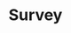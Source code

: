 ---
survey_name: nonprofit
title: Survey
layout: redirect
permalink: /survey3
redirect_to: https://docs.google.com/forms/d/e/1FAIpQLSfZWLHCQ_dCSiGC9b6ykZIRrnrw_2XZJ8HyOV6mFDbepGxGxA/viewform?usp=sf_link
---